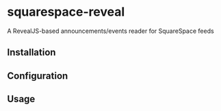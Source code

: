 # squarespace-reveal
A RevealJS-based announcements/events reader for SquareSpace feeds

## Installation

## Configuration

## Usage
